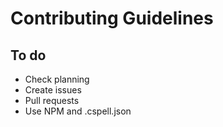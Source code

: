# Contributing Guidelines

## To do

- Check planning
- Create issues
- Pull requests
- Use NPM and .cspell.json
